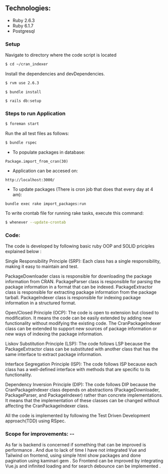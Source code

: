 ## Technologies:

* Ruby 2.6.3
* Ruby 6.1.7
* Postgresql

### Setup

Navigate to directory where the code script is located

```sh
$ cd ~/cran_indexer
```
Install the dependencies and devDependencies.

```sh
$ rvm use 2.6.3
````
```
$ bundle install
```

```
$ rails db:setup
```


### Steps to run Application

```sh
$ foreman start
```


Run the all test files as follows:
```sh
$ bundle rspec
```


* To populate packages in database:
```
Package.import_from_cran(30)
```

* Application can be accesed on:

```
http://localhost:3000/
```

* To update packages (There is cron job that does that every day at 4 am):
```
bundle exec rake import_packages:run
```

To write crontab file for running rake tasks, execute this command:

```sh
$ whenever --update-crontab
```

### Code:

The code is developed by following basic ruby OOP and SOLID priciples explained below : 

Single Responsibility Principle (SRP):
Each class has a single responsibility, making it easy to maintain and test.

PackageDownloader class is responsible for downloading the package information from CRAN.
PackageParser class is responsible for parsing the package information in a format that can be indexed.
PackageExtractor class is responsible for extracting package information from the package tarball.
PackageIndexer class is responsible for indexing package information in a structured format.

Open/Closed Principle (OCP):
The code is open to extension but closed to modification. It means the code can be easily extended by adding new functionality without modifying the existing code.
The CranPackageIndexer class can be extended to support new sources of package information or new ways of indexing the package information.

Liskov Substitution Principle (LSP):
The code follows LSP because the PackageExtractor class can be substituted with another class that has the same interface to extract package information.

Interface Segregation Principle (ISP):
The code follows ISP because each class has a well-defined interface with methods that are specific to its functionality.

Dependency Inversion Principle (DIP):
The code follows DIP because the CranPackageIndexer class depends on abstractions (PackageDownloader, PackageParser, and PackageIndexer) rather than concrete implementations. It means that the implementation of these classes can be changed without affecting the CranPackageIndexer class.

All the code is implemented by following the Test Driven Development approach(TDD) using RSpec.


### Scope for improvements: --

As far is backend is concerned if something that can be improved is performance . And due to lack of time I have not integrated Vue and Tailwind on frontend, using simple html show packages and done pagination using kaminari gem . So Frontend can be improved by integrating Vue.js and infinited loading and for search debounce can be implemented . 
